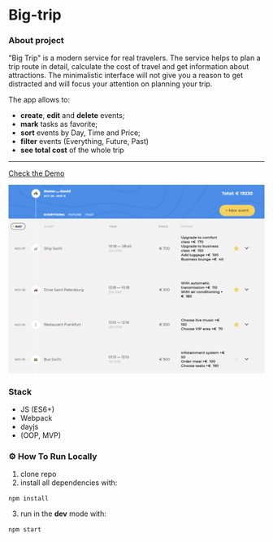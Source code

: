 # Big-trip

### About project

"Big Trip" is a modern service for real travelers. The service helps to plan a trip route in detail, calculate the cost of travel and get information about attractions. The minimalistic interface will not give you a reason to get distracted and will focus your attention on planning your trip.

The app allows to:

- **create**, **edit** and **delete** events;
- **mark** tasks as favorite;
- **sort** events by Day, Time and Price;
- **filter** events (Everything, Future, Past)
- **see total cost** of the whole trip

---
<a href="https://bentonfraizer.github.io/big-trip/" target="_blank">Check the Demo</a>

<img src="https://github.com/BentonFraizer/big-trip/blob/master/.github/workflows/big-trip.png" width="769" />

### Stack 
- JS (ES6+)
- Webpack
- dayjs
- (OOP, MVP)

### ⚙️ How To Run Locally

1. clone repo
2. install all dependencies with:
```
npm install
```
3. run in the **dev** mode with:
```
npm start
```
